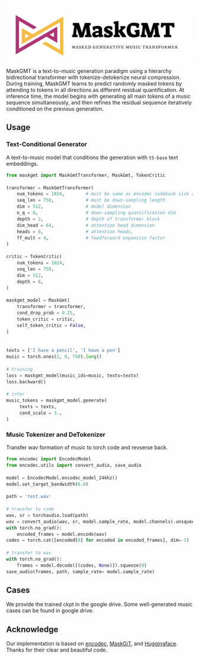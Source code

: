 <p align="center">
     <img src="figures/logo.png" alt="logo" width = "600">
     <br/>
</p>


MaskGMT is a text-to-music generation paradigm using a hierarchy bidirectional transformer with tokenize-detokenize neural compression. 
During training, MaskGMT learns to predict randomly masked tokens by attending to tokens in all directions as different residual quantification. 
At inference time, the model begins with generating all main tokens of a music sequence simultaneously, and then refines the residual sequence iteratively conditioned on the previous generation. 

## Usage

### Text-Conditional Generator
A text-to-music model that conditions the generation with `t5-base` text embeddings. 

```py
from maskgmt import MaskGmtTransformer, MaskGmt, TokenCritic

transformer = MaskGmtTransformer(
    num_tokens = 1024,        # must be same as encodec codebook size above
    seq_len = 750,            # must be down-sampling length
    dim = 512,                # model dimension
    n_q = 8,                  # down-sampling quantification dim
    depth = 2,                # depth of transformer block
    dim_head = 64,            # attention head dimension
    heads = 8,                # attention heads,
    ff_mult = 4,              # feedforward expansion factor
)

critic = TokenCritic(
    num_tokens = 1024,
    seq_len = 750,
    dim = 512,
    depth = 6,
)

maskgmt_model = MaskGmt(
    transformer = transformer,
    cond_drop_prob = 0.25,
    token_critic = critic, 
    self_token_critic = False,
)


texts = ['I have a pencil', 'I have a pen'] 
music = torch.ones(2, 8, 750).long() 

# training
loss = maskgmt_model(music_ids=music, texts=texts) 
loss.backward()

# infer 
music_tokens = maskgmt_model.generate(
     texts = texts,
     cond_scale = 3.,
)

```


### Music Tokenizer and DeTokenizer 
Transfer wav formation of music to torch code and revserse back.

```py
from encodec import EncodecModel 
from encodec.utils import convert_audio, save_audio

model = EncodecModel.encodec_model_24khz()
model.set_target_bandwidth(6.0) 

path = 'test.wav' 

# transfer to code
wav, sr = torchaudio.load(path) 
wav = convert_audio(wav, sr, model.sample_rate, model.channels).unsqueeze(0) 
with torch.no_grad():
    encoded_frames = model.encode(wav) 
codes = torch.cat([encoded[0] for encoded in encoded_frames], dim=-1)

# transfer to wav 
with torch.no_grad(): 
    frames = model.decode([(codes, None)]).squeeze(0)
save_audio(frames, path, sample_rate= model.sample_rate)

```


## Cases 
We provide the trained ckpt in the google drive.
Some well-generated music cases can be found in google drive.



## Acknowledge 

Our implementation is based on [encodec](https://github.com/facebookresearch/encodec), [MaskGiT](https://github.com/lucidrains/muse-maskgit-pytorch), and [Huggingface](https://github.com/huggingface/transformers). Thanks for their clear and beautiful code. 
